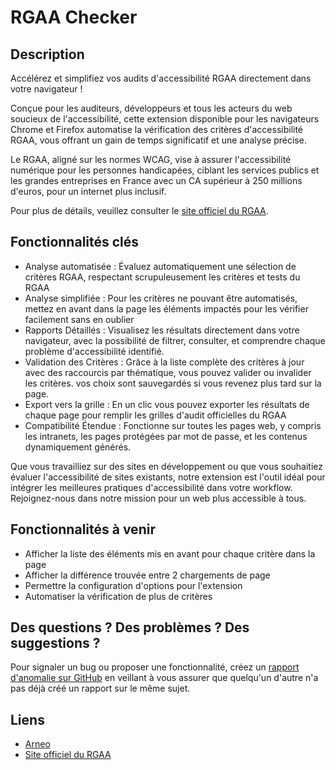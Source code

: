 # RGAA Checker

## Description

Accélérez et simplifiez vos audits d'accessibilité RGAA directement dans votre navigateur !

Conçue pour les auditeurs, développeurs et tous les acteurs du web soucieux de l'accessibilité, cette extension disponible pour les navigateurs Chrome et Firefox automatise la vérification des critères d'accessibilité RGAA, vous offrant un gain de temps significatif et une analyse précise.

Le RGAA, aligné sur les normes WCAG, vise à assurer l'accessibilité numérique pour les personnes handicapées, ciblant les services publics et les grandes entreprises en France avec un CA supérieur à 250 millions d'euros, pour un internet plus inclusif.

Pour plus de détails, veuillez consulter le [site officiel du RGAA](https://accessibilite.numerique.gouv.fr/).

## Fonctionnalités clés

  - Analyse automatisée : Évaluez automatiquement une sélection de critères RGAA, respectant scrupuleusement les critères et tests du RGAA
  - Analyse simplifiée : Pour les critères ne pouvant être automatisés, mettez en avant dans la page les éléments impactés pour les vérifier facilement sans en oublier
  - Rapports Détaillés : Visualisez les résultats directement dans votre navigateur, avec la possibilité de filtrer, consulter, et comprendre chaque problème d'accessibilité identifié.
  - Validation des Critères : Grâce à la liste complète des critères à jour avec des raccourcis par thématique, vous pouvez valider ou invalider les critères. vos choix sont sauvegardés si vous revenez plus tard sur la page.
  - Export vers la grille : En un clic vous pouvez exporter les résultats de chaque page pour remplir les grilles d'audit officielles du RGAA
  - Compatibilité Étendue : Fonctionne sur toutes les pages web, y compris les intranets, les pages protégées par mot de passe, et les contenus dynamiquement générés.

Que vous travailliez sur des sites en développement ou que vous souhaitiez évaluer l'accessibilité de sites existants, notre extension est l'outil idéal pour intégrer les meilleures pratiques d'accessibilité dans votre workflow. Rejoignez-nous dans notre mission pour un web plus accessible à tous.

## Fonctionnalités à venir

  - Afficher la liste des éléments mis en avant pour chaque critère dans la page
  - Afficher la différence trouvée entre 2 chargements de page
  - Permettre la configuration d'options pour l'extension
  - Automatiser la vérification de plus de critères

## Des questions ? Des problèmes ? Des suggestions ?

Pour signaler un bug ou proposer une fonctionnalité, créez un [rapport d'anomalie sur GitHub](https://github.com/arneoio/rgaa-checker/issues) en veillant à vous assurer que quelqu'un d'autre n'a pas déjà créé un rapport sur le même sujet.

## Liens

  - [Arneo](https://www.arneo.io)
  - [Site officiel du RGAA](https://accessibilite.numerique.gouv.fr/)

